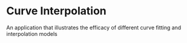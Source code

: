 # Curve Interpolation
An application that illustrates the efficacy of different curve fitting and interpolation models
